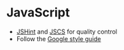 # JavaScript

- [JSHint](http://jshint.com/) and [JSCS](http://jscs.info/) for quality control
- Follow the [Google style guide](https://google-styleguide.googlecode.com/svn/trunk/javascriptguide.xml)
